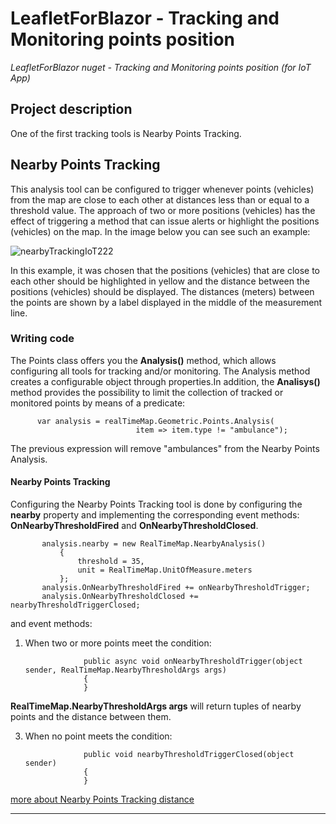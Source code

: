 # LeafletForBlazor - Tracking and Monitoring points position
_LeafletForBlazor nuget - Tracking and Monitoring points position (for IoT App)_
## Project description
One of the first tracking tools is Nearby Points Tracking.
## Nearby Points Tracking

This analysis tool can be configured to trigger whenever points (vehicles) from the map are close to each other at distances less than or equal to a threshold value. The approach of two or more positions (vehicles) has the effect of triggering a method that can issue alerts or highlight the positions (vehicles) on the map.
In the image below you can see such an example:

![nearbyTrackingIoT222](https://github.com/ichim/LeafletForBlazorTracking/assets/8348463/054201e0-af25-4cbb-8cc2-dbaa27701a30)


In this example, it was chosen that the positions (vehicles) that are close to each other should be highlighted in yellow and the distance between the positions (vehicles) should be displayed. 
The distances (meters) between the points are shown by a label displayed in the middle of the measurement line. 

### Writing code

The Points class offers you the **Analysis()** method, which allows configuring all tools for tracking and/or monitoring. The Analysis method creates a configurable object through properties.In addition, the **Analisys()** method provides the possibility to limit the collection of tracked or monitored points by means of a predicate:

          var analysis = realTimeMap.Geometric.Points.Analysis(
                                item => item.type != "ambulance");

The previous expression will remove "ambulances" from the Nearby Points Analysis.

#### Nearby Points Tracking

Configuring the Nearby Points Tracking tool is done by configuring the **nearby** property and implementing the corresponding event methods: **OnNearbyThresholdFired** and **OnNearbyThresholdClosed**.

           analysis.nearby = new RealTimeMap.NearbyAnalysis()
               {
                   threshold = 35,
                   unit = RealTimeMap.UnitOfMeasure.meters
               };
           analysis.OnNearbyThresholdFired += onNearbyThresholdTrigger;
           analysis.OnNearbyThresholdClosed += nearbyThresholdTriggerClosed;

and event methods:

1. When two or more points meet the condition:

                    public async void onNearbyThresholdTrigger(object sender, RealTimeMap.NearbyThresholdArgs args)
                    {
                    }

**RealTimeMap.NearbyThresholdArgs args** will return tuples of nearby points and the distance between them. 
   
3. When no point meets the condition:

                    public void nearbyThresholdTriggerClosed(object sender)
                    {
                    }


[more about Nearby Points Tracking distance](https://github.com/ichim/LeafletForBlazorTracking/tree/main/Nearby%20Points%20Tracking%20distance)


---

